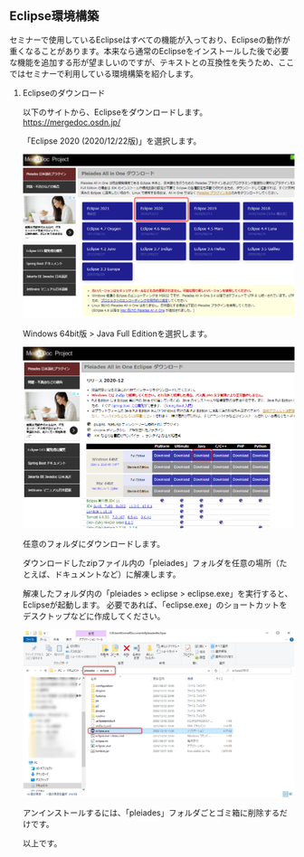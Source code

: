 ## Eclipse環境構築

セミナーで使用しているEclipseはすべての機能が入っており、Eclipseの動作が重くなることがあります。本来なら通常のEclipseをインストールした後で必要な機能を追加する形が望ましいのですが、テキストとの互換性を失うため、ここではセミナーで利用している環境構築を紹介します。

1. Eclipseのダウンロード

   以下のサイトから、Eclipseをダウンロードします。
   https://mergedoc.osdn.jp/

   「Eclipse 2020 (2020/12/22版)」を選択します。

   ![E01](https://raw.githubusercontent.com/k-jinma/IT-Seminar/master/images/E01.png)


   Windows 64bit版 > Java Full Editionを選択します。

   ![E02](https://raw.githubusercontent.com/k-jinma/IT-Seminar/master/images/E02.png)

   

   任意のフォルダにダウンロードします。

   


   ダウンロードしたzipファイル内の「pleiades」フォルダを任意の場所（たとえば、ドキュメントなど）に解凍します。


   解凍したフォルダ内の「pleiades > eclipse > eclipse.exe」を実行すると、Eclipseが起動します。
   必要であれば、「eclipse.exe」のショートカットをデスクトップなどに作成してください。

    ![E03](https://raw.githubusercontent.com/k-jinma/IT-Seminar/master/images/E03.png)

   
   アンインストールするには、「pleiades」フォルダごとゴミ箱に削除するだけです。
   

   以上です。
   
